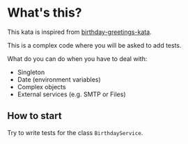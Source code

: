 # What's this?

This kata is inspired from [birthday-greetings-kata](https://github.com/xpmatteo/birthday-greetings-kata).

This is a complex code where you will be asked to add tests.

What do you can do when you have to deal with:

- Singleton
- Date (environment variables)
- Complex objects
- External services (e.g. SMTP or Files)

## How to start

Try to write tests for the class `BirthdayService`.
